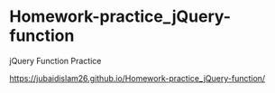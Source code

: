 # Homework-practice_jQuery-function
jQuery Function Practice

 https://jubaidislam26.github.io/Homework-practice_jQuery-function/
